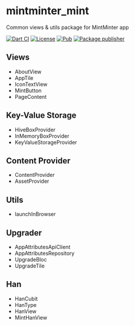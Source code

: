 # mintminter_mint

Common views & utils package for MintMinter app

[![Dart CI](https://github.com/m11v/mint/actions/workflows/main.yml/badge.svg?branch=main)](https://github.com/m11v/mint)
[![License](https://img.shields.io/github/license/m11v/mint)](https://github.com/m11v/mint/blob/main/LICENSE)
[![Pub](https://img.shields.io/pub/v/mintminter_mint?label=Pub)](https://pub.dev/packages/mintminter_mint)
[![Package publisher](https://img.shields.io/pub/publisher/mintminter_mint.svg)](https://pub.dev/packages/mintminter_mint/publisher)

## Views
 - AboutView
 - AppTile
 - IconTextView
 - MintButton
 - PageContent

## Key-Value Storage
 - HiveBoxProvider
 - InMemoryBoxProvider
 - KeyValueStorageProvider

## Content Provider
 - ContentProvider 
 - AssetProvider

## Utils
 - launchInBrowser

## Upgrader
 - AppAttributesApiClient
 - AppAttributesRepository
 - UpgradeBloc
 - UpgradeTile

## Han
 - HanCubit
 - HanType
 - HanView
 - MintHanView
